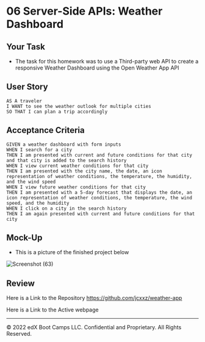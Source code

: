 # 06 Server-Side APIs: Weather Dashboard

## Your Task

- The task for this homework was to use a Third-party web API to create a responsive Weather Dashboard using the 
Open Weather App API 

## User Story

```
AS A traveler
I WANT to see the weather outlook for multiple cities
SO THAT I can plan a trip accordingly
```

## Acceptance Criteria

```
GIVEN a weather dashboard with form inputs
WHEN I search for a city
THEN I am presented with current and future conditions for that city and that city is added to the search history
WHEN I view current weather conditions for that city
THEN I am presented with the city name, the date, an icon representation of weather conditions, the temperature, the humidity, and the wind speed
WHEN I view future weather conditions for that city
THEN I am presented with a 5-day forecast that displays the date, an icon representation of weather conditions, the temperature, the wind speed, and the humidity
WHEN I click on a city in the search history
THEN I am again presented with current and future conditions for that city
```

## Mock-Up

- This is a picture of the finished project below

![Screenshot (63)](https://user-images.githubusercontent.com/117127694/236332476-2095b8fd-4c60-4375-b3da-76a2e9f27587.png)


## Review

Here is a Link to the Repository 
https://github.com/jcxxz/weather-app

Here is a Link to the Active webpage


- - -
© 2022 edX Boot Camps LLC. Confidential and Proprietary. All Rights Reserved.
